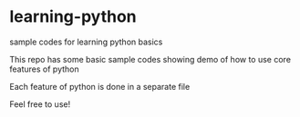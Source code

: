 # learning-python
<p> sample codes for learning python basics</p>
<p> This repo has some basic sample codes showing demo of how to use core features of python </p>
<p> Each feature of python is done in a separate file </p>
<p> Feel free to use! </p>

